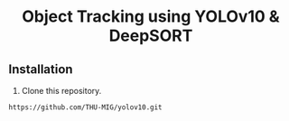 <H1 align="center">
Object Tracking using YOLOv10 & DeepSORT </H1>

## Installation
1. Clone this repository.
```
https://github.com/THU-MIG/yolov10.git
```
